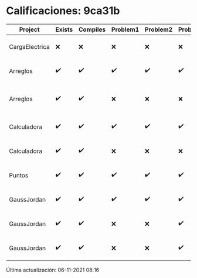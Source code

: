 # Calificaciones: 9ca31b
|Project|Exists|Compiles|Problem1|Problem2|Problem3|Extra|CommitHash|CommitDate|CheckDate|Comments|DueDate|Grade|
|-|-|-|-|-|-|-|-|-|-|-|-|-|
|CargaElectrica|❌|❌|❌|❌|❌|❌|NA|NA|06-11-2021 08:16:33|No se encontró el archivo en PracticasComputacionI/CargaElectrica/CargaElectrica.cpp|08-11-2021 21:00:00|5.0|
|Arreglos|✔️|✔️|✔️|✔️|✔️|✔️|f4d563296823decf540f689a18eac4134634ecf3|22-09-2021 22:59:43|22-09-2021 23:24:44|nan|24-09-2021 21:00:00|10.0|
|Arreglos|✔️|✔️|❌|❌|❌|❌|489e29fcd838b6be5b28f377926ad93b7419a879|22-09-2021 19:37:05|22-09-2021 20:27:44|Revisa la operación suma-Revisa la operación multiplicación-El segundo arreglo debe de poder ser de números flotantes-No debe permitir ingresar un operador incorrecto|24-09-2021 21:00:00|6.0|
|Calculadora|✔️|✔️|✔️|✔️|✔️|✔️|dac118258d641e9ba90d204973c369648346fba0|18-09-2021 13:00:04|18-09-2021 13:18:49|nan|17-09-2021 21:00:00|10.0|
|Calculadora|✔️|✔️|❌|❌|❌|✔️|286ed3b092b79a330749acc82f0abf75bd8a3fb8|17-09-2021 10:26:25|17-09-2021 10:27:47|Revisa la operación suma-No implementaste operaciones con números flotantes-Revisa la operación división|17-09-2021 21:00:00|7.333333333333333|
|Puntos|✔️|✔️|✔️|✔️|✔️|✔️|8a14832ef09f3a137f1979b6031cb32953069727|13-10-2021 01:26:12|13-10-2021 02:46:43|nan|15-10-2021 21:00:00|10.0|
|GaussJordan|✔️|✔️|✔️|✔️|✔️|✔️|517f2ee80b05bf24a9a65b27b660b94021f6631c|09-10-2021 19:21:35|09-10-2021 19:57:35|nan|01-10-2021 21:00:00|6.5|
|GaussJordan|✔️|✔️|❌|❌|✔️|❌|dd73259f5dfe0ffc5273fbc5f8d9a214e76103d1|08-10-2021 18:12:09|08-10-2021 19:41:19|No aplica correctamente el método de Gauss-Jordan-No aplica correctamente el método de Gauss-Jordan-No intercambia las filas cuando un pivote es cero|01-10-2021 21:00:00|5.0|
|GaussJordan|✔️|✔️|❌|❌|✔️|❌|c12d249c461ab6a792dcdbdfda634a1f43727186|05-10-2021 20:52:50|05-10-2021 21:19:19|No aplica correctamente el método de Gauss-Jordan-No aplica correctamente el método de Gauss-Jordan-No intercambia las filas cuando un pivote es cero|01-10-2021 21:00:00|5.833333333333333|

Última actualización: 06-11-2021 08:16